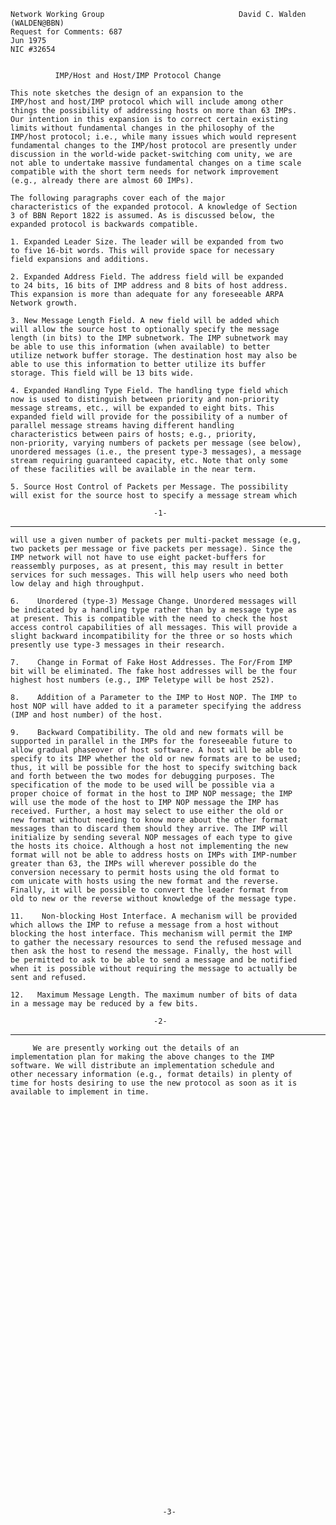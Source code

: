     Network Working Group                              David C. Walden (WALDEN@BBN)
    Request for Comments: 687                                              Jun 1975
    NIC #32654


              IMP/Host and Host/IMP Protocol Change

    This note sketches the design of an expansion to the
    IMP/host and host/IMP protocol which will include among other
    things the possibility of addressing hosts on more than 63 IMPs.
    Our intention in this expansion is to correct certain existing
    limits without fundamental changes in the philosophy of the
    IMP/host protocol; i.e., while many issues which would represent
    fundamental changes to the IMP/host protocol are presently under
    discussion in the world-wide packet-switching com unity, we are
    not able to undertake massive fundamental changes on a time scale
    compatible with the short term needs for network improvement
    (e.g., already there are almost 60 IMPs).

    The following paragraphs cover each of the major
    characteristics of the expanded protocol. A knowledge of Section
    3 of BBN Report 1822 is assumed. As is discussed below, the
    expanded protocol is backwards compatible.

    1. Expanded Leader Size. The leader will be expanded from two
    to five 16-bit words. This will provide space for necessary
    field expansions and additions.

    2. Expanded Address Field. The address field will be expanded
    to 24 bits, 16 bits of IMP address and 8 bits of host address.
    This expansion is more than adequate for any foreseeable ARPA
    Network growth.

    3. New Message Length Field. A new field will be added which
    will allow the source host to optionally specify the message
    length (in bits) to the IMP subnetwork. The IMP subnetwork may
    be able to use this information (when available) to better
    utilize network buffer storage. The destination host may also be
    able to use this information to better utilize its buffer
    storage. This field will be 13 bits wide.

    4. Expanded Handling Type Field. The handling type field which
    now is used to distinguish between priority and non-priority
    message streams, etc., will be expanded to eight bits. This
    expanded field will provide for the possibility of a number of
    parallel message streams having different handling
    characteristics between pairs of hosts; e.g., priority,
    non-priority, varying numbers of packets per message (see below),
    unordered messages (i.e., the present type-3 messages), a message
    stream requiring guaranteed capacity, etc. Note that only some
    of these facilities will be available in the near term.

    5. Source Host Control of Packets per Message. The possibility
    will exist for the source host to specify a message stream which

                                    -1-

------------------------------------------------------------------------

``` newpage
will use a given number of packets per multi-packet message (e.g,
two packets per message or five packets per message). Since the
IMP network will not have to use eight packet-buffers for
reassembly purposes, as at present, this may result in better
services for such messages. This will help users who need both
low delay and high throughput.

6.    Unordered (type-3) Message Change. Unordered messages will
be indicated by a handling type rather than by a message type as
at present. This is compatible with the need to check the host
access control capabilities of all messages. This will provide a
slight backward incompatibility for the three or so hosts which
presently use type-3 messages in their research.

7.    Change in Format of Fake Host Addresses. The For/From IMP
bit will be eliminated. The fake host addresses will be the four
highest host numbers (e.g., IMP Teletype will be host 252).

8.    Addition of a Parameter to the IMP to Host NOP. The IMP to
host NOP will have added to it a parameter specifying the address
(IMP and host number) of the host.

9.    Backward Compatibility. The old and new formats will be
supported in parallel in the IMPs for the foreseeable future to
allow gradual phaseover of host software. A host will be able to
specify to its IMP whether the old or new formats are to be used;
thus, it will be possible for the host to specify switching back
and forth between the two modes for debugging purposes. The
specification of the mode to be used will be possible via a
proper choice of format in the host to IMP NOP message; the IMP
will use the mode of the host to IMP NOP message the IMP has
received. Further, a host may select to use either the old or
new format without needing to know more about the other format
messages than to discard them should they arrive. The IMP will
initialize by sending several NOP messages of each type to give
the hosts its choice. Although a host not implementing the new
format will not be able to address hosts on IMPs with IMP-number
greater than 63, the IMPs will wherever possible do the
conversion necessary to permit hosts using the old format to
com unicate with hosts using the new format and the reverse.
Finally, it will be possible to convert the leader format from
old to new or the reverse without knowledge of the message type.

11.    Non-blocking Host Interface. A mechanism will be provided
which allows the IMP to refuse a message from a host without
blocking the host interface. This mechanism will permit the IMP
to gather the necessary resources to send the refused message and
then ask the host to resend the message. Finally, the host will
be permitted to ask to be able to send a message and be notified
when it is possible without requiring the message to actually be
sent and refused.

12.   Maximum Message Length. The maximum number of bits of data
in a message may be reduced by a few bits.

                                -2-
```

------------------------------------------------------------------------

``` newpage
     We are presently working out the details of an
implementation plan for making the above changes to the IMP
software. We will distribute an implementation schedule and
other necessary information (e.g., format details) in plenty of
time for hosts desiring to use the new protocol as soon as it is
available to implement in time.















































                                  -3-
```
